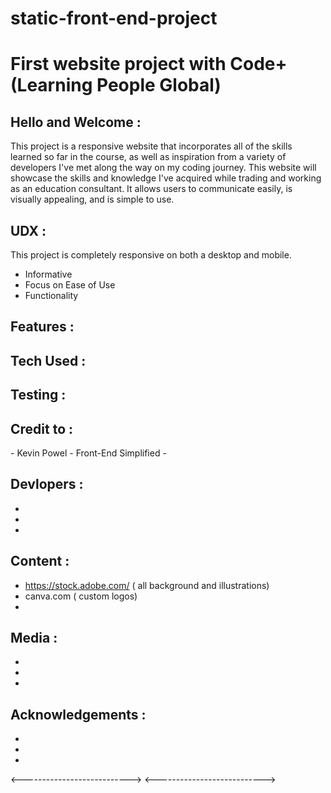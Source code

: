 # static-front-end-project
<h1> First website project with Code+ (Learning People Global) </h1>

<h2>Hello and Welcome :</h2>

This project is a responsive website that incorporates all of the skills learned so far in the course, as well as inspiration from a variety of developers I've met along the way on my coding journey. This website will showcase the skills and knowledge I've acquired while trading and working as an education consultant. It allows users to communicate easily, is visually appealing, and is simple to use.


<h2>UDX :</h2>

This project is completely responsive on both a desktop and mobile.

- Informative
- Focus on Ease of Use
- Functionality

<h2>Features :</h2>





<h2>Tech Used :</h2>





<h2>Testing :</h2>





<h2>Credit to :</h2>
- Kevin Powel
- Front-End Simplified
-

<h2>Devlopers :</h2>

-
-
-

<h2>Content :</h2>

- https://stock.adobe.com/ ( all background and illustrations)
- canva.com ( custom logos)
-

<h2>Media : </h2>

-
-
-

<h2>Acknowledgements :</h2>

-
-
-

<--------------------------->
<--------------------------->
